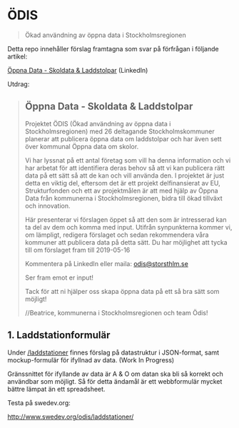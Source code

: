 # ÖDIS
> Ökad användning av öppna data i Stockholmsregionen

Detta repo innehåller förslag framtagna som svar på förfrågan i följande artikel: 

[Öppna Data - Skoldata & Laddstolpar](https://www.linkedin.com/pulse/%25C3%25B6ppna-data-skoldata-laddstolpar-beatrice-sablone/) (LinkedIn)

Utdrag:

> ## Öppna Data - Skoldata & Laddstolpar
> 
> Projektet ÖDIS (Ökad användning av öppna data i Stockholmsregionen) med 26 deltagande Stockholmskommuner planerar att publicera öppna data om laddstolpar och har även sett över kommunal Öppna data om skolor.
>
> Vi har lyssnat på ett antal företag som vill ha denna information och vi har arbetat för att identifiera deras behov så att vi kan publicera rätt data på ett sätt så att de kan och vill använda den. I projektet är just detta en viktig del, eftersom det är ett projekt delfinansierat av EU, Strukturfonden och ett av projektmålen är att med hjälp av Öppna Data från kommunerna i Stockholmsregionen, bidra till ökad tillväxt och innovation.
>
> Här presenterar vi förslagen öppet så att den som är intresserad kan ta del av dem och komma med input. Utifrån synpunkterna kommer vi, om lämpligt, redigera förslaget och sedan rekommendera våra kommuner att publicera data på detta sätt. Du har möjlighet att tycka till om förslaget fram till 2019-05-16
>
> Kommentera på LinkedIn eller maila: odis@storsthlm.se
>
> Ser fram emot er input!
>
> Tack för att ni hjälper oss skapa öppna data på ett så bra sätt som möjligt!
>
> //Beatrice, kommunerna i Stockholmsregionen och team Ödis!

## 1. Laddstationformulär

Under [/laddstationer](/laddstationer) finnes förslag på datastruktur i JSON-format, samt mockup-formulär för ifyllnad av data. (Work In Progress)

Gränssnittet för ifyllande av data är A & O om datan ska bli så korrekt och användbar som möjligt. Så för detta ändamål är ett webbformulär mycket bättre lämpat än ett spreadsheet.

Testa på swedev.org:

http://www.swedev.org/odis/laddstationer/
